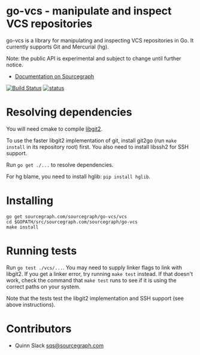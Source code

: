 go-vcs - manipulate and inspect VCS repositories
================================================

go-vcs is a library for manipulating and inspecting VCS repositories in Go. It currently supports
Git and Mercurial (hg).

Note: the public API is experimental and subject to change until further notice.

* [Documentation on Sourcegraph](https://sourcegraph.com/sourcegraph.com/sourcegraph/go-vcs)

[![Build Status](https://travis-ci.org/sourcegraph/go-vcs.png?branch=master)](https://travis-ci.org/sourcegraph/go-vcs)
[![status](https://sourcegraph.com/api/repos/sourcegraph.com/sourcegraph/go-vcs/.badges/status.png)](https://sourcegraph.com/sourcegraph.com/sourcegraph/go-vcs)


Resolving dependencies
======================

You will need cmake to compile [libgit2](https://libgit2.github.com).

To use the faster libgit2 implementation of git, install git2go (run
`make install` in its repository root) first. You also need to install
libssh2 for SSH support.

Run `go get ./...` to resolve dependencies.

For hg blame, you need to install hglib: `pip install hglib`.


Installing
==========


```
go get sourcegraph.com/sourcegraph/go-vcs/vcs
cd $GOPATH/src/sourcegraph.com/sourcegraph/go-vcs
make install
```


Running tests
=============

Run `go test ./vcs/...`. You may need to supply linker flags to link with libgit2. If you get a linker error, try running `make test` instead. If that doesn't work, check the command that `make test` runs to see if it is using the correct paths on your system.

Note that the tests test the libgit2 implementation and SSH support (see above instructions).


Contributors
============

* Quinn Slack <sqs@sourcegraph.com>
